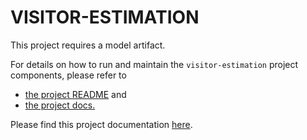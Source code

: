 # VISITOR-ESTIMATION

This project requires a model artifact.

For details on how to run and maintain the `visitor-estimation` project components, please refer to
- [the project README](../README.md) and
- [the project docs.](../../docs/)

Please find this project documentation [here](https://onclusive.atlassian.net/wiki/spaces/ML/pages/3804856334/Visitor+Estimation+Rewrite).
